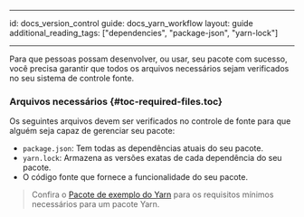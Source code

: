 * * *

id: docs_version_control guide: docs_yarn_workflow layout: guide additional_reading_tags: ["dependencies", "package-json", "yarn-lock"]

* * *

Para que pessoas possam desenvolver, ou usar, seu pacote com sucesso, você precisa garantir que todos os arquivos necessários sejam verificados no seu sistema de controle fonte.

### Arquivos necessários [](#toc-required-files){#toc-required-files.toc}

Os seguintes arquivos devem ser verificados no controle de fonte para que alguém seja capaz de gerenciar seu pacote:

- `package.json`: Tem todas as dependências atuais do seu pacote.
- `yarn.lock`: Armazena as versões exatas de cada dependência do seu pacote.
- O código fonte que fornece a funcionalidade do seu pacote.

> Confira o [Pacote de exemplo do Yarn](https://github.com/yarnpkg/example-yarn-package) para os requisitos mínimos necessários para um pacote Yarn.
